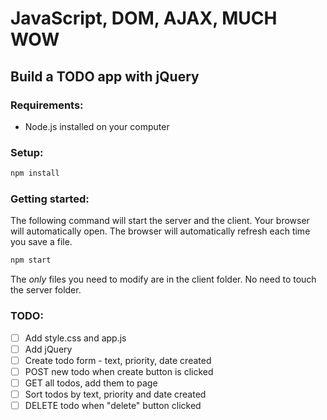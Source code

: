# JavaScript, DOM, AJAX, MUCH WOW

## Build a TODO app with jQuery

### Requirements:
* Node.js installed on your computer

### Setup:

```sh
npm install
```

### Getting started:

The following command will start the server and the client. Your browser will automatically open. The browser will automatically refresh each time you save a file.

```sh
npm start
```

The _only_ files you need to modify are in the client folder. No need to touch the server folder.

### TODO:

* [ ] Add style.css and app.js
* [ ] Add jQuery
* [ ] Create todo form - text, priority, date created
* [ ] POST new todo when create button is clicked
* [ ] GET all todos, add them to page
* [ ] Sort todos by text, priority and date created
* [ ] DELETE todo when "delete" button clicked
